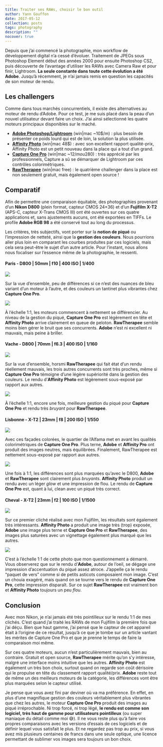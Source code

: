 ```yaml
---
title: Traiter ses RAWs, choisir le bon outil
author: Yann Gouffon
date: 2017-05-12
collection: posts
tags: photography
description: ""
nocover: true
---
```


Depuis que j’ai commencé la photographie, mon workflow de développement digital n’a cessé d’évoluer. Traitement de JPEGs sous Photoshop Element début des années 2000 pour ensuite Photoshop CS2, puis découverte de l’avantage d’utiliser les RAWs avec Camera Raw et pour finir, Lightroom. **La seule constante dans toute cette évolution a été Adobe**. Jusqu’à récemment, je n’ai jamais remis en question les capacités de son moteur de rendu.

## Les challengers
Comme dans tous marchés concurrentiels, il existe des alternatives au moteur de rendu d’Adobe.  Pour ce test, je me suis placé dans la peau d’un nouvel utilisateur devant faire un choix. J’ai ainsi sélectionné les quatre moteurs principaux disponibles sur le maché.

- [**Adobe Photoshop/Lightroom**](http://www.adobe.com/ch_fr/creativecloud/photography.html) (win|mac ~10$/m) : plus besoin de présenter ce poids lourd qui est de loin, la solution la plus utilisée.
- [**Affinity Photo**](https://affinity.serif.com/fr/photo/) (win|mac 48$) : avec son excellent rapport qualité-prix, Affinity Photo est un petit nouveau dans la place qui a tout d’un grand.
- [**Capture One Pro**](https://www.phaseone.com/en/Products/Software/Capture-One-Pro/Highlights.aspx) (win|mac ~12$/m ou 280$) : très apprécié par les professionnels, Capture a sû se démarquer de Lightroom par ces contrôles colorimétriques.
- [**RawTherapee**](http://rawtherapee.com/) (win|mac free) : le quatrième challenger dans la place est non seulement gratuit, mais également open source !

## Comparatif
Afin de permettre une comparaison équitable, des photographies provenant d’un **Nikon D800** (plein format, capteur CMOS 24×36) et d’un **Fujifilm X-T2** (APS-C, capteur X-Trans CMOS III) ont été ouvertes sur ces quatre applications et, sans ajustements aucuns, ont été exportées en TIFFs. Le profile **Adobe RGB 98** a été conservé tout au long du processus.

Les critères, très subjectifs, vont porter sur la **notion de piqué** ou l’impression de netteté, ainsi que la **gestion des couleurs**. Nous pourrions aller plus loin en comparant les courbes produites par ces logiciels, mais cela sera peut-être le sujet d’un autre article. Pour l’instant, nous allons nous focaliser sur l’essence même de la photographie, le ressenti.

#### Paris - D800 | 50mm | f10 | 400 ISO | 1/400

[![](/img/small/paris_global.jpg)](/img/larges/paris_global.jpg)

Sur la vue d’ensemble, peu de différences si ce n’est des nuances de bleu variant d’un moteur à l’autre, et des couleurs un tantinet plus vibrantes chez **Capture One Pro**. 

[![](/img/small/paris_zoomed.jpg)](/img/larges/paris_zoomed.jpg)

À l’échelle 1:1, les moteurs commencent à nettement se différencier. Au niveau de la gestion du piqué, **Capture One Pro** est légèrement en tête et **Affinity Photo** arrive clairement en queue de peloton. **RawTherapee** semble moins bien gérer le bruit que ses concurrents. **Adobe** n’est ni excellent ni mauvais, mais peine à briller.

#### Vache - D800 | 70mm | f6.3 | 400 ISO | 1/160

[![](/img/small/cow_global.jpg)](/img/larges/cow_global.jpg)

Sur la vue d’ensemble, horsmi **RawTherapee** qui fait état d’un rendu réellement mauvais, les trois autres concurrents sont très proches, même si **Capture One Pro** témoigne d’une légère supériorité dans la gestion des couleurs. Le rendu d’**Affinity Photo** est légèrement sous-exposé par rapport aux autres.

[![](/img/small/cow_zoomed.jpg)](/img/larges/cow_zoomed.jpg)

À l’échelle 1:1, encore une fois, meilleure gestion du piqué pour **Capture One Pro** et rendu très *bruyant* pour **RawTherapee**. 

#### Lisbonne - X-T2 | 23mm | f8 | 200 ISO | 1/550

[![](/img/small/city_global.jpg)](/img/larges/city_global.jpg)

Avec ces façades colorées, le quartier de l’Alfama met en avant les qualités colorimétriques de **Capture One Pro**. Plus terne, **Adobe** et **Affinity Pro** ont produit des images neutres, mais équilibrées. Finalement, RawTherapee est nettement sous-exposé par rapport aux autres.

[![](/img/small/citi_zoomed.jpg)](/img/larges/citi_zoomed.jpg)

Une fois à 1:1, les différences sont plus marquées qu’avec le D800, **Adobe** et **RawTherapee** sont clairement plus *bruyants*. **Affinity Photo** produit un rendu avec un léger *glow* et une impression de flou. Le rendu de **Capture One Pro** est, quant à lui, clean avec un piqué très correct.

#### Cheval - X-T2 | 23mm | f2 | 100 ISO | 1/1500

[![](/img/small/horse_global.jpg)](/img/larges/horse_global.jpg)

Sur ce premier cliché réalisé avec mon Fujifilm, les résultats sont également très intéressants. **Affinity Photo** a produit une image très (trop) exposée, **Adobe** une image plus terne et **Capture One Pro** et **RawTherapee**, des images plus saturées avec un vignettage également plus marqué que les autres.

[![](/img/small/horse_zoomed.jpg)](/img/larges/horse_zoomed.jpg)

C’est à l’échelle 1:1 de cette photo que mon questionnement a démarré. Vous observerez que sur le rendu d’**Adobe**, autour de l’oeil, se dégage une impression d’accentuation du piqué assez atroce. J’appelle ça le rendu “paquet de vers” comme si de petits asticots composaient mon image. C’est un chouia exagéré, mais quand on se tourne vers le rendu de **Capture One Pro**, cette impression disparaît. Sur ce sujet **RawTherapee** est vraiment bon et **Affinity Photo** toujours un peu *flou*.

## Conclusion
Avec mon Nikon, je n’ai jamais été très pointilleux sur le rendu 1:1 de mes clichés. C’est quand j’ai traité les RAWs de mon Fujifilm la première fois que j’ai déçu. Bien que haut gamme, j’ai pensé que le capteur de cet appareil était à l’origine de ce résultat, jusqu’à ce que je tombe sur un article vantant les mérites de Capture One Pro et que je prenne le temps de faire la comparaison moi même.

Sur ces quatre moteurs, aucun n’est particulièrement mauvais, bien au contraire. Gratuit et open source, **RawTherapee** mérite qu’on s’y intéresse, malgré une interface moins intuitive que les autres. **Affinity Photo** est également un très bon choix, surtout quand on regarde son coût dérisoire qui le propulse en tête du classement rapport qualité/prix. **Adobe** reste tout de même un des meilleurs moteurs de la catégorie, les différences vont être plus marquées selon le capteur utilisé.

Je pense que vous avez fini par deviner où va ma préférence. En effet, en plus d’une magnifique gestion des couleurs véritablement plus vibrantes que chez les autres, le moteur **Capture One Pro** produit des images au piqué irréprochable. Ni trop forcé, ni trop légé, **le rendu est comme son logiciel, très haut de gamme pour utilisateurs pointilleux** (ou super maniaque du détail comme moi :sweat_smile:). Il ne vous reste plus qu’à faire vos propres comparaisons avec les versions d’essais de ces logiciels et de définir lequel vous satisfait le plus. Et ne regardez pas trop au prix, si vous avez mis plusieurs centaines de francs dans une seule optique, une licence permettant de sublimer vos images sera toujours un bon choix.
